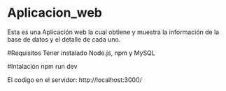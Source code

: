 # Aplicacion_web
Esta es una Aplicación web la cual obtiene y muestra la información de la base de datos y el detalle de cada uno.

#Requisitos
Tener instalado Node.js, npm y MySQL

#Intalación
npm run dev

El codigo en el servidor: http://localhost:3000/

